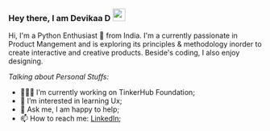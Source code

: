 ### Hey there, I am Devikaa D <img src="https://media.giphy.com/media/hvRJCLFzcasrR4ia7z/giphy.gif" width="25px"> 


Hi, I'm a Python Enthusiast 🚀 from India. I'm a currently passionate in Product Mangement and is exploring its principles & methodology inorder to create interactive and creative products. Beside's coding, I also enjoy designing.


  
*Talking about Personal Stuffs:*

- 👨🏽‍💻 I’m currently working on TinkerHub Foundation;
- 🌱 I’m interested in learning Ux; 
- 💬 Ask me, I am happy to help;
- 📫 How to reach me: [LinkedIn](https://www.linkedin.com/in/devikaa-d/);
